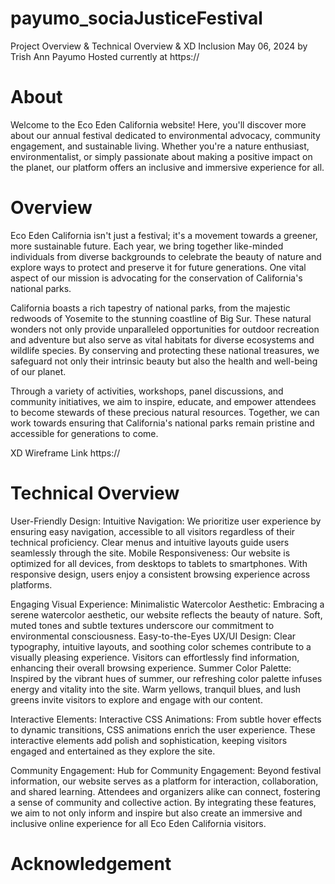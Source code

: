 # payumo_sociaJusticeFestival
Project Overview & Technical Overview & XD Inclusion
May 06, 2024 
by Trish Ann Payumo
Hosted currently at https://

# About 
Welcome to the Eco Eden California website! Here, you'll discover more about our annual festival dedicated to environmental advocacy, community engagement, and sustainable living. Whether you're a nature enthusiast, environmentalist, or simply passionate about making a positive impact on the planet, our platform offers an inclusive and immersive experience for all.

# Overview 
Eco Eden California isn't just a festival; it's a movement towards a greener, more sustainable future. Each year, we bring together like-minded individuals from diverse backgrounds to celebrate the beauty of nature and explore ways to protect and preserve it for future generations. One vital aspect of our mission is advocating for the conservation of California's national parks. 

California boasts a rich tapestry of national parks, from the majestic redwoods of Yosemite to the stunning coastline of Big Sur. These natural wonders not only provide unparalleled opportunities for outdoor recreation and adventure but also serve as vital habitats for diverse ecosystems and wildlife species. By conserving and protecting these national treasures, we safeguard not only their intrinsic beauty but also the health and well-being of our planet. 

Through a variety of activities, workshops, panel discussions, and community initiatives, we aim to inspire, educate, and empower attendees to become stewards of these precious natural resources. Together, we can work towards ensuring that California's national parks remain pristine and accessible for generations to come.

XD Wireframe Link
https://

# Technical Overview 
User-Friendly Design: 
Intuitive Navigation: We prioritize user experience by ensuring easy navigation, accessible to all visitors regardless of their technical proficiency. Clear menus and intuitive layouts guide users seamlessly through the site. 
Mobile Responsiveness: Our website is optimized for all devices, from desktops to tablets to smartphones. With responsive design, users enjoy a consistent browsing experience across platforms. 

Engaging Visual Experience: 
Minimalistic Watercolor Aesthetic: Embracing a serene watercolor aesthetic, our website reflects the beauty of nature. Soft, muted tones and subtle textures underscore our commitment to environmental consciousness. 
Easy-to-the-Eyes UX/UI Design: Clear typography, intuitive layouts, and soothing color schemes contribute to a visually pleasing experience. Visitors can effortlessly find information, enhancing their overall browsing experience. 
Summer Color Palette: Inspired by the vibrant hues of summer, our refreshing color palette infuses energy and vitality into the site. Warm yellows, tranquil blues, and lush greens invite visitors to explore and engage with our content. 

Interactive Elements: 
Interactive CSS Animations: From subtle hover effects to dynamic transitions, CSS animations enrich the user experience. These interactive elements add polish and sophistication, keeping visitors engaged and entertained as they explore the site. 

Community Engagement: 
Hub for Community Engagement: Beyond festival information, our website serves as a platform for interaction, collaboration, and shared learning. Attendees and organizers alike can connect, fostering a sense of community and collective action. By integrating these features, we aim to not only inform and inspire but also create an immersive and inclusive online experience for all Eco Eden California visitors.

# Acknowledgement

